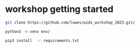 # workshop getting started

```bash
git clone https://github.com/lowes/wids_workshop_2023.git/
```

```bash
python3 -m venv env/
```
```bash
pip3 install  -r requirements.txt
```
